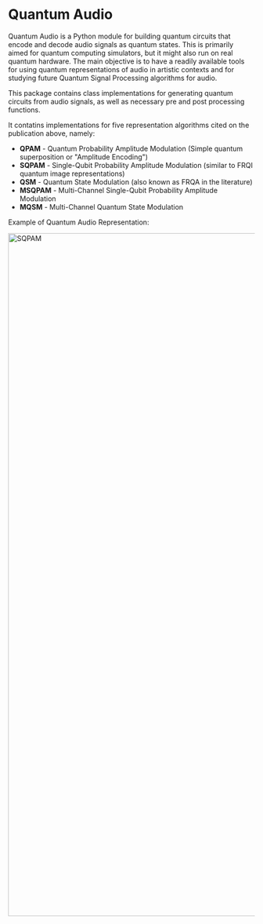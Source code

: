 # Quantum Audio
Quantum Audio is a Python module for building quantum circuits that encode and decode audio signals as quantum states. This is primarily aimed for quantum computing simulators, but it might also run on real quantum hardware. The main objective is to have a readily available tools for using quantum representations of audio in artistic contexts and for studying future Quantum Signal Processing algorithms for audio.

This package contains class implementations for generating quantum circuits from audio signals, as well as necessary pre and post processing functions.

It contatins implementations for five representation algorithms cited on the publication above, namely:

- <b>QPAM</b> - Quantum Probability Amplitude Modulation (Simple quantum superposition or "Amplitude Encoding")
- <b>SQPAM</b> - Single-Qubit Probability Amplitude Modulation (similar to FRQI quantum image representations)
- <b>QSM</b> - Quantum State Modulation (also known as FRQA in the literature)
- <b>MSQPAM</b> - Multi-Channel Single-Qubit Probability Amplitude Modulation
- <b>MQSM</b> - Multi-Channel Quantum State Modulation

Example of Quantum Audio Representation:

<img width="1392" alt="SQPAM" src="https://github.com/moth-quantum/quantum-audio/assets/161862817/76445dc1-3fed-4e1b-acc7-7fce6b459dad">
